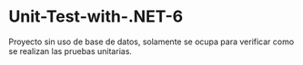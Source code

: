 # Unit-Test-with-.NET-6
Proyecto sin uso de base de datos, solamente se ocupa para verificar como se realizan las pruebas unitarias.
